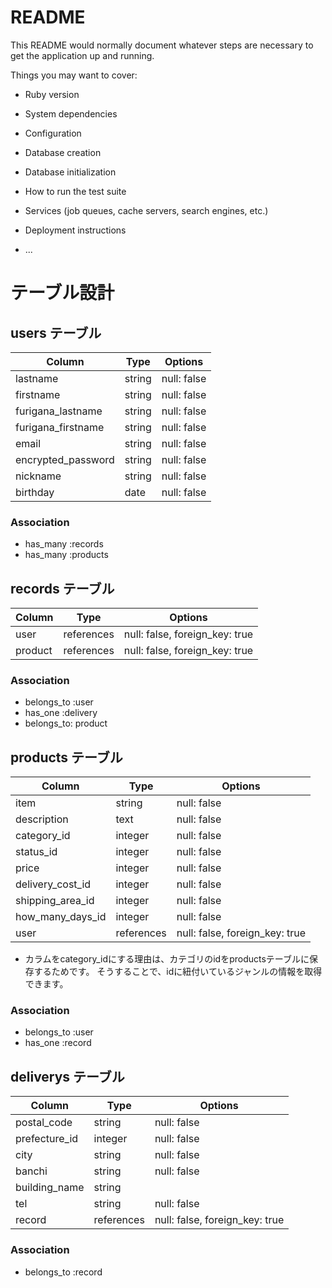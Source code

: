 # README

This README would normally document whatever steps are necessary to get the
application up and running.

Things you may want to cover:

* Ruby version

* System dependencies

* Configuration

* Database creation

* Database initialization

* How to run the test suite

* Services (job queues, cache servers, search engines, etc.)

* Deployment instructions

* ...

# テーブル設計

## users テーブル

| Column             | Type   | Options     |
| ------------------ | ------ | ----------- |
| lastname           | string | null: false |
| firstname          | string | null: false |
| furigana_lastname  | string | null: false |
| furigana_firstname | string | null: false |
| email              | string | null: false |
| encrypted_password | string | null: false |
| nickname           | string | null: false |
| birthday           | date   | null: false |

### Association

- has_many :records
- has_many :products

## records テーブル

| Column         | Type       | Options                        |
| -------------- | ---------- | ------------------------------ |
| user           | references | null: false, foreign_key: true |
| product        | references | null: false, foreign_key: true |

### Association

- belongs_to :user
- has_one :delivery
- belongs_to: product

## products テーブル

| Column           | Type       | Options                        |
| ---------------- | ---------- | ------------------------------ |
| item             | string     | null: false                    |
| description      | text       | null: false                    |
| category_id      | integer    | null: false                    |
| status_id        | integer    | null: false                    |
| price            | integer    | null: false                    |
| delivery_cost_id | integer    | null: false                    |
| shipping_area_id | integer    | null: false                    |
| how_many_days_id | integer    | null: false                    |
| user             | references | null: false, foreign_key: true |

* カラムをcategory_idにする理由は、カテゴリのidをproductsテーブルに保存するためです。
そうすることで、idに紐付いているジャンルの情報を取得できます。

### Association

- belongs_to :user
- has_one :record

## deliverys テーブル

| Column         | Type       | Options                        |
| -------------- | ---------- | ------------------------------ |
| postal_code    | string     | null: false                    |
| prefecture_id  | integer    | null: false                    |
| city           | string     | null: false                    |
| banchi         | string     | null: false                    |
| building_name  | string     |                                |
| tel            | string     | null: false                    |
| record         | references | null: false, foreign_key: true |

### Association

- belongs_to :record